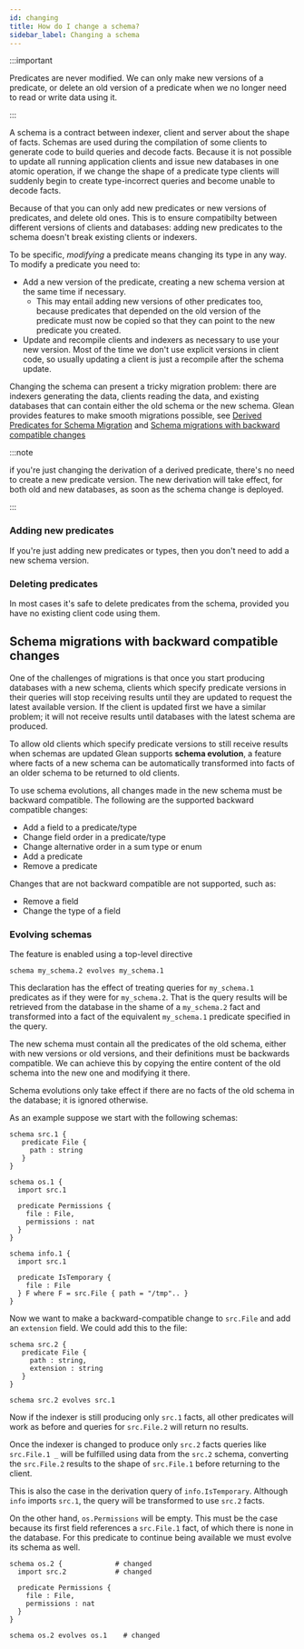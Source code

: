 ```yaml
---
id: changing
title: How do I change a schema?
sidebar_label: Changing a schema
---
```


:::important

Predicates are never modified. We can only make new versions of a
predicate, or delete an old version of a predicate when we no longer
need to read or write data using it.

:::

A schema is a contract between indexer, client and server about
the shape of facts. Schemas are used during the compilation of some clients to
generate code to build queries and decode facts. Because it is not possible to
update all running application clients and issue new databases in one atomic
operation, if we change the shape of a predicate type clients will suddenly
begin to create type-incorrect queries and become unable to decode facts.

Because of that you can only add new predicates or new versions of predicates, and
delete old ones. This is to ensure compatibilty between different
versions of clients and databases: adding new predicates to the schema
doesn't break existing clients or indexers.

To be specific, *modifying* a predicate means changing its type in any way. To modify a predicate you need to:

* Add a new version of the predicate, creating a new schema version at the same time if necessary.
  * This may entail adding new versions of other predicates too, because predicates that depended on the old version of the predicate must now be copied so that they can point to the new predicate you created.
* Update and recompile clients and indexers as necessary to use your new version. Most of the time we don't use explicit versions in client code, so usually updating a client is just a recompile after the schema update.

Changing the schema can present a tricky migration problem: there are indexers generating the data, clients reading the data, and existing databases that can contain either the old schema or the new schema. Glean provides features to make smooth migrations possible, see [Derived Predicates for Schema Migration](../derived.md#derived-predicates-for-schema-migration) and [Schema migrations with backward compatible changes](#schema-migrations-with-backward-compatible-changes)

:::note

if you're just changing the derivation of a derived predicate, there's no need to create a new predicate version. The new derivation will take effect, for both old and new databases, as soon as the schema change is deployed.

:::

### Adding new predicates

If you're just adding new predicates or types, then you don't need to add a new schema version.

### Deleting predicates

In most cases it's safe to delete predicates from the schema, provided you have no existing client code using them.

## Schema migrations with backward compatible changes

One of the challenges of migrations is that once you start producing databases with a new schema, clients which specify predicate versions in their queries will stop receiving results until they are updated to request the latest available version. If the client is updated first we have a similar problem; it will not receive results until databases with the latest schema are produced.

To allow old clients which specify predicate versions to still receive results when schemas are updated Glean supports **schema evolution**, a feature where facts of a new schema can be automatically transformed into facts of an older schema to be returned to old clients.

To use schema evolutions, all changes made in the new schema must be backward compatible. The following are the supported backward compatible changes:

- Add a field to a predicate/type
- Change field order in a predicate/type
- Change alternative order in a sum type or enum
- Add a predicate
- Remove a predicate

Changes that are not backward compatible are not supported, such as:
- Remove a field
- Change the type of a field

### Evolving schemas

The feature is enabled using a top-level directive

```
schema my_schema.2 evolves my_schema.1
```

This declaration has the effect of treating queries for `my_schema.1` predicates as if they were for `my_schema.2`. That is the query results will be retrieved from the database in the shame of a `my_schema.2` fact and transformed into a fact of the equivalent `my_schema.1` predicate specified in the query.

The new schema must contain all the predicates of the old schema, either with new versions or old versions, and their definitions must be backwards compatible. We can achieve this by copying the entire content of the old schema into the new one and modifying it there.

Schema evolutions only take effect if there are no facts of the old schema in the database; it is ignored otherwise.

As an example suppose we start with the following schemas:

```
schema src.1 {
   predicate File {
     path : string
   }
}

schema os.1 {
  import src.1

  predicate Permissions {
    file : File,
    permissions : nat
  }
}

schema info.1 {
  import src.1

  predicate IsTemporary {
    file : File
  } F where F = src.File { path = "/tmp".. }
}
```

Now we want to make a backward-compatible change to `src.File` and add an `extension` field. We could add this to the file:

```
schema src.2 {
   predicate File {
     path : string,
     extension : string
   }
}

schema src.2 evolves src.1
```

Now if the indexer is still producing only `src.1` facts, all other predicates will work as before and queries for `src.File.2` will return no results.

Once the indexer is changed to produce only `src.2` facts queries like `src.File.1 _` will be fulfilled using data from the `src.2` schema, converting the `src.File.2` results to the shape of `src.File.1` before returning to the client.

This is also the case in the derivation query of `info.IsTemporary`. Although `info` imports `src.1`, the query will be transformed to use `src.2` facts.

On the other hand, `os.Permissions` will be empty. This must be the case because its first field references a `src.File.1` fact, of which there is none in the database. For this predicate to continue being available we must evolve its schema as well.

```
schema os.2 {             # changed
  import src.2            # changed

  predicate Permissions {
    file : File,
    permissions : nat
  }
}

schema os.2 evolves os.1    # changed
```

